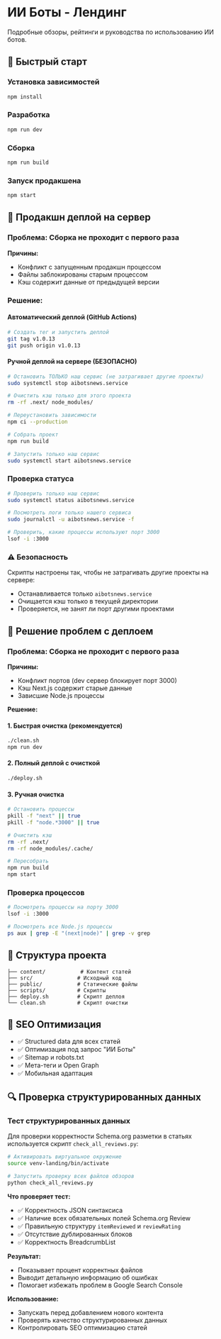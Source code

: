 # ИИ Боты - Лендинг

Подробные обзоры, рейтинги и руководства по использованию ИИ ботов.

## 🚀 Быстрый старт

### Установка зависимостей
```bash
npm install
```

### Разработка
```bash
npm run dev
```

### Сборка
```bash
npm run build
```

### Запуск продакшена
```bash
npm start
```

## 🚀 Продакшн деплой на сервер

### Проблема: Сборка не проходит с первого раза

**Причины:**
- Конфликт с запущенным продакшн процессом
- Файлы заблокированы старым процессом
- Кэш содержит данные от предыдущей версии

### Решение:

#### Автоматический деплой (GitHub Actions)
```bash
# Создать тег и запустить деплой
git tag v1.0.13
git push origin v1.0.13
```

#### Ручной деплой на сервере (БЕЗОПАСНО)
```bash
# Остановить ТОЛЬКО наш сервис (не затрагивает другие проекты)
sudo systemctl stop aibotsnews.service

# Очистить кэш только для этого проекта
rm -rf .next/ node_modules/

# Переустановить зависимости
npm ci --production

# Собрать проект
npm run build

# Запустить только наш сервис
sudo systemctl start aibotsnews.service
```

### Проверка статуса
```bash
# Проверить только наш сервис
sudo systemctl status aibotsnews.service

# Посмотреть логи только нашего сервиса
sudo journalctl -u aibotsnews.service -f

# Проверить, какие процессы используют порт 3000
lsof -i :3000
```

### ⚠️ Безопасность
Скрипты настроены так, чтобы не затрагивать другие проекты на сервере:
- Останавливается только `aibotsnews.service`
- Очищается кэш только в текущей директории
- Проверяется, не занят ли порт другими проектами

## 🔧 Решение проблем с деплоем

### Проблема: Сборка не проходит с первого раза

**Причины:**
- Конфликт портов (dev сервер блокирует порт 3000)
- Кэш Next.js содержит старые данные
- Зависшие Node.js процессы

**Решение:**

#### 1. Быстрая очистка (рекомендуется)
```bash
./clean.sh
npm run dev
```

#### 2. Полный деплой с очисткой
```bash
./deploy.sh
```

#### 3. Ручная очистка
```bash
# Остановить процессы
pkill -f "next" || true
pkill -f "node.*3000" || true

# Очистить кэш
rm -rf .next/
rm -rf node_modules/.cache/

# Пересобрать
npm run build
npm start
```

### Проверка процессов
```bash
# Посмотреть процессы на порту 3000
lsof -i :3000

# Посмотреть все Node.js процессы
ps aux | grep -E "(next|node)" | grep -v grep
```

## 📁 Структура проекта

```
├── content/           # Контент статей
├── src/              # Исходный код
├── public/           # Статические файлы
├── scripts/          # Скрипты
├── deploy.sh         # Скрипт деплоя
└── clean.sh          # Скрипт очистки
```

## 🎯 SEO Оптимизация

- ✅ Structured data для всех статей
- ✅ Оптимизация под запрос "ИИ Боты"
- ✅ Sitemap и robots.txt
- ✅ Мета-теги и Open Graph
- ✅ Мобильная адаптация

## 🔍 Проверка структурированных данных

### Тест структурированных данных
Для проверки корректности Schema.org разметки в статьях используется скрипт `check_all_reviews.py`:

```bash
# Активировать виртуальное окружение
source venv-landing/bin/activate

# Запустить проверку всех файлов обзоров
python check_all_reviews.py
```

**Что проверяет тест:**
- ✅ Корректность JSON синтаксиса
- ✅ Наличие всех обязательных полей Schema.org Review
- ✅ Правильную структуру `itemReviewed` и `reviewRating`
- ✅ Отсутствие дублированных блоков
- ✅ Корректность BreadcrumbList

**Результат:**
- Показывает процент корректных файлов
- Выводит детальную информацию об ошибках
- Помогает избежать проблем в Google Search Console

**Использование:**
- Запускать перед добавлением нового контента
- Проверять качество структурированных данных
- Контролировать SEO оптимизацию статей

